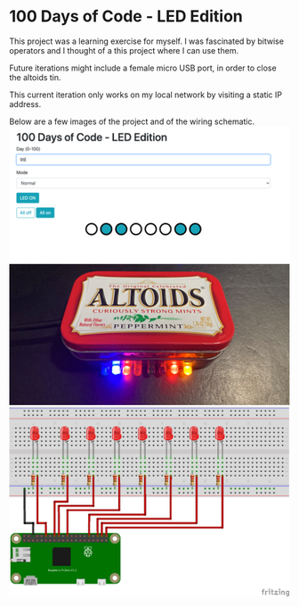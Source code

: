# 100 Days of Code - LED Edition

This project was a learning exercise for myself. I was fascinated by bitwise operators and I thought of a this project where I can use them.

Future iterations might include a female micro USB port, in order to close the altoids tin.

This current iteration only works on my local network by visiting a static IP address.

Below are a few images of the project and of the wiring schematic.
![Alt text](assets/100-days-of-code.png?raw=true "Webapp and Pi")
![Alt text](assets/pi-led.png?raw=true "Wiring")
